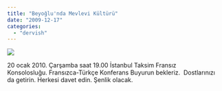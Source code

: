 ```yaml
---
title: "Beyoğlu'nda Mevlevi Kültürü"
date: "2009-12-17"
categories: 
  - "dervish"
---
```


![](/uploads/image/beyoglu_sohbetleriii.jpg)

20 ocak 2010. Çarşamba saat 19.00 İstanbul Taksim Fransız Konsolosluğu. Fransızca-Türkçe Konferans Buyurun bekleriz.  Dostlarınızı da getirin. Herkesi davet edin. Şenlik olacak.
